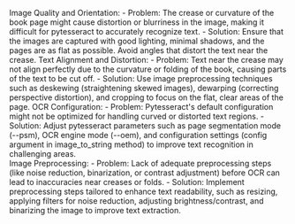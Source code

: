 Image Quality and Orientation:
    - Problem: The crease or curvature of the book page might cause distortion or blurriness in the image, making it difficult for pytesseract to accurately recognize text.
    - Solution: Ensure that the images are captured with good lighting, minimal shadows, and the pages are as flat as possible. Avoid angles that distort the text near the crease.
Text Alignment and Distortion:
    - Problem: Text near the crease may not align perfectly due to the curvature or folding of the book, causing parts of the text to be cut off.
    - Solution: Use image preprocessing techniques such as deskewing (straightening skewed images), dewarping (correcting perspective distortion), and cropping to focus on the flat, clear areas of the page.
OCR Configuration:
    - Problem: Pytesseract's default configuration might not be optimized for handling curved or distorted text regions.
    - Solution: Adjust pytesseract parameters such as page segmentation mode (--psm), OCR engine mode (--oem), and configuration settings (config argument in image_to_string method) to improve text recognition in challenging areas.   
Image Preprocessing:
    - Problem: Lack of adequate preprocessing steps (like noise reduction, binarization, or contrast adjustment) before OCR can lead to inaccuracies near creases or folds.
    - Solution: Implement preprocessing steps tailored to enhance text readability, such as resizing, applying filters for noise reduction, adjusting brightness/contrast, and binarizing the image to improve text extraction.
